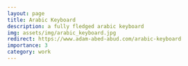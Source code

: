 ```yaml
---
layout: page
title: Arabic Keyboard
description: a fully fledged arabic keyboard
img: assets/img/arabic_keyboard.jpg
redirect: https://www.adam-abed-abud.com/arabic-keyboard
importance: 3
category: work
---
```

